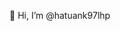 👋 Hi, I’m @hatuank97lhp

<!---
hatuank97lhp/hatuank97lhp is a ✨ special ✨ repository because its `README.md` (this file) appears on your GitHub profile.
You can click the Preview link to take a look at your changes.
--->
